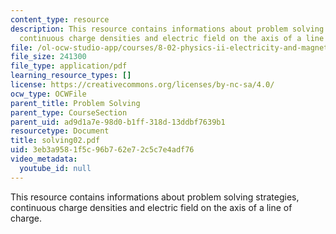 ```yaml
---
content_type: resource
description: This resource contains informations about problem solving strategies,
  continuous charge densities and electric field on the axis of a line of charge.
file: /ol-ocw-studio-app/courses/8-02-physics-ii-electricity-and-magnetism-spring-2007/3eb3a9581f5c96b762e72c5c7e4adf76_solving02.pdf
file_size: 241300
file_type: application/pdf
learning_resource_types: []
license: https://creativecommons.org/licenses/by-nc-sa/4.0/
ocw_type: OCWFile
parent_title: Problem Solving
parent_type: CourseSection
parent_uid: ad9d1a7e-98d0-b1ff-318d-13ddbf7639b1
resourcetype: Document
title: solving02.pdf
uid: 3eb3a958-1f5c-96b7-62e7-2c5c7e4adf76
video_metadata:
  youtube_id: null
---
```

This resource contains informations about problem solving strategies, continuous charge densities and electric field on the axis of a line of charge.